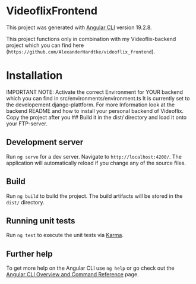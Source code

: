 # VideoflixFrontend

This project was generated with [Angular CLI](https://github.com/angular/angular-cli) version 19.2.8.

This project functions only in combination with my Videoflix-backend project which you can find here (`https://github.com/AlexanderHardtke/videoflix_frontend`).

# Installation

IMPORTANT NOTE: Activate the correct Environment for YOUR backend which you can find in src/environments/environment.ts
It is currently set to the developement django-plattform. For more Information look at the backend README and how to install your personal backend of Videoflix.
Copy the project after you ## Build it in the dist/ directory and load it onto your FTP-server.

## Development server

Run `ng serve` for a dev server. Navigate to `http://localhost:4200/`. The application will automatically reload if you change any of the source files.

## Build

Run `ng build` to build the project. The build artifacts will be stored in the `dist/` directory.

## Running unit tests

Run `ng test` to execute the unit tests via [Karma](https://karma-runner.github.io).

## Further help

To get more help on the Angular CLI use `ng help` or go check out the [Angular CLI Overview and Command Reference](https://angular.dev/tools/cli) page.
